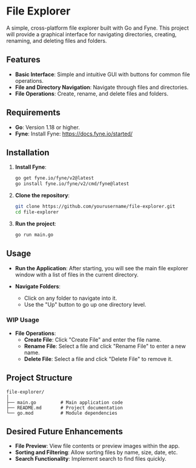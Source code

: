 # File Explorer

A simple, cross-platform file explorer built with Go and Fyne. This project will provide a graphical interface for navigating directories, creating, renaming, and deleting files and folders.

## Features

- **Basic Interface**: Simple and intuitive GUI with buttons for common file operations.
- **File and Directory Navigation**: Navigate through files and directories.
- **File Operations**: Create, rename, and delete files and folders.

## Requirements

- **Go**: Version 1.18 or higher.
- **Fyne**: Install Fyne: https://docs.fyne.io/started/

## Installation

1. **Install Fyne**:
   ```bash
   go get fyne.io/fyne/v2@latest
   go install fyne.io/fyne/v2/cmd/fyne@latest
   ```

2. **Clone the repository**:
   ```bash
   git clone https://github.com/yourusername/file-explorer.git
   cd file-explorer
   ```

3. **Run the project**:
   ```bash
   go run main.go
   ```

## Usage

- **Run the Application**:
  After starting, you will see the main file explorer window with a list of files in the current directory.

- **Navigate Folders**:
  - Click on any folder to navigate into it.
  - Use the "Up" button to go up one directory level.

### WIP Usage
- **File Operations**:
  - **Create File**: Click "Create File" and enter the file name.
  - **Rename File**: Select a file and click "Rename File" to enter a new name.
  - **Delete File**: Select a file and click "Delete File" to remove it.

## Project Structure

```plaintext
file-explorer/
│
├── main.go         # Main application code
├── README.md       # Project documentation
└── go.mod          # Module dependencies
```

## Desired Future Enhancements

- **File Preview**: View file contents or preview images within the app.
- **Sorting and Filtering**: Allow sorting files by name, size, date, etc.
- **Search Functionality**: Implement search to find files quickly.
